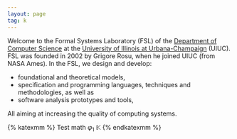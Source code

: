 ```yaml
---
layout: page
tag: k
---
```


Welcome to the Formal Systems Laboratory (FSL) of the [Department of Computer
Science] at the [University of Illinois at Urbana-Champaign] (UIUC). FSL was
founded in 2002 by Grigore Rosu, when he joined UIUC (from NASA Ames). In the
FSL, we design and develop:

-   foundational and theoretical models,
-   specification and programming languages, techniques and methodologies,
    as well as
-   software analysis prototypes and tools,

All aiming at increasing the quality of computing systems. 

{% katexmm %}
Test math $\varphi_1$ $\mathbb{K}$
{% endkatexmm %}

[Department of Computer Science]: https://cs.illinois.edu
[University of Illinois at Urbana-Champaign]: https://illinois.edu


